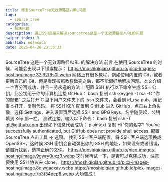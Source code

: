 ```yaml
---
title: 修复SourceTree无效源路径/URL问题
tags:
  - source tree
categories:
  - 解决问题
description: 通过SSH连接来解决sourcetree这是一个无效源路径/URL的问题
swiper_index: 3
abbrlink: ed8acac5
date: 2025-04-26 23:50:33
---
```

SourceTree 这是一个无效源路径/URL 的解决方法
前言
在使用 SourceTree 的时候，可能会出现以下错误提示：
https://moshiqiqian.github.io/picx-images-hosting/image.32i62f8s0l.webp
网络上有很多教程，例如使用内置的 Git，或者更新自己的 Git，但是发现按照教程做完之后，都不能很好地解决问题。本文介绍一个百分百成功，并且一劳永逸的方法！
配置 SSH
执行以下命令生成 SSH 公钥，此公钥用于你的计算机连接 GitHub：
bash
复制
ssh-keygen -t rsa -C "你的邮箱"
之后打开 C 盘下用户文件夹下的 .ssh 文件夹，会看到 id_rsa.pub，用记事本打开，复制代码。
将 SSH KEY 配置到 GitHub
进入 GitHub，点击右上角头像，选择 Settings，进入设置页后选择 SSH and GPG keys，名字随便起，公钥填到 Key 那一栏。
测试连接，输入以下命令：
bash
复制
ssh -T git@github.com
出现如下信息代表成功：
plaintext
复制
Hi '你的名字'! You've successfully authenticated, but GitHub does not provide shell access.
配置 SourceTree
点击工具 -> 选项。
找到 SSH 客户端配置，将 SSH 客户端选项换成 OpenSSH，这时候 SSH 密钥会自动弹出你的 SSH 的地址，如果没有或者错误，请自行找到，选择正确的文件。
https://moshiqiqian.github.io/picx-images-hosting/image.9gwry0uxz3.webp
这时候再试一下，是否可以克隆成功，注意要使用 SSH 协议来 clone。
https://moshiqiqian.github.io/picx-images-hosting/image.8ojwgaexav.webp
https://moshiqiqian.github.io/picx-images-hosting/image.7p3t34dcp8.webp
大功告成！